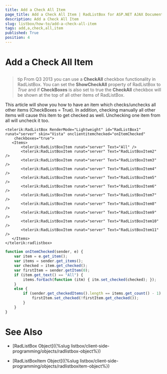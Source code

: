```yaml
---
title: Add a Check All Item
page_title: Add a Check All Item | RadListBox for ASP.NET AJAX Documentation
description: Add a Check All Item
slug: listbox/how-to/add-a-check-all-item
tags: add,a,check,all,item
published: True
position: 4
---
```


# Add a Check All Item

## 

>tip From Q3 2013 you can use a **CheckAll** checkbox functionality in RadListBox. You can set the **ShowCheckAll** property of RadListBox to *True* and if **CheckBoxes** is also set to true the **CheckAll** checkbox will be shown at the top of all other items of RadListBox.
>


This article will show you how to have an item which checks/unchecks all other items (CheckBoxes = True). In addition, checking manually all other items will cause this item to get checked as well. Unchecking one item from all will uncheck it too.

````ASPNET
<telerik:RadListBox RenderMode="Lightweight" id="RadListBox1" runat="server" skin="Vista" onclientitemchecked="onItemChecked"
	checkboxes="true">
   <Items>
	   <telerik:RadListBoxItem runat="server" Text="All" />
	   <telerik:RadListBoxItem runat="server" Text="RadListBoxItem2" />
	   <telerik:RadListBoxItem runat="server" Text="RadListBoxItem3" />
	   <telerik:RadListBoxItem runat="server" Text="RadListBoxItem4" />
	   <telerik:RadListBoxItem runat="server" Text="RadListBoxItem5" />
	   <telerik:RadListBoxItem runat="server" Text="RadListBoxItem6" />
	   <telerik:RadListBoxItem runat="server" Text="RadListBoxItem7" />
	   <telerik:RadListBoxItem runat="server" Text="RadListBoxItem8" />
	   <telerik:RadListBoxItem runat="server" Text="RadListBoxItem9" />
	   <telerik:RadListBoxItem runat="server" Text="RadListBoxItem10" />
	   <telerik:RadListBoxItem runat="server" Text="RadListBoxItem11" />
   </Items>
</telerik:radlistbox>
````

````JavaScript	
function onItemChecked(sender, e) {
	var item = e.get_item();
	var items = sender.get_items();
	var checked = item.get_checked();
	var firstItem = sender.getItem(0);
	if (item.get_text() == "All") {
		items.forEach(function (itm) { itm.set_checked(checked); });
	}
	else {
		if (sender.get_checkedItems().length == items.get_count() - 1) {
			firstItem.set_checked(!firstItem.get_checked());
		}
	}
}
````

# See Also

 * [RadListBox Object]({%slug listbox/client-side-programming/objects/radlistbox-object%})

 * [RadListBoxItem Object]({%slug listbox/client-side-programming/objects/radlistboxitem-object%})
